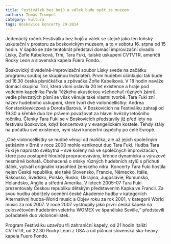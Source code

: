 ```yaml
---
title: Festiválek bez bojů a válek bude opět za muzeem
authors: Tomáš Trumpeš
category: kultura
tags: Boskovice koncerty 29-2014 
---
```


Jedenáctý ročník Festiválku bez bojů a válek se stejně jako ten loňský uskuteční v prostoru za boskovickým muzeem, a to v sobotu 16. srpna od 15 hodin. V šapitó se zde tentokrát představí domácí improvizační divadlo Lísky, Žofie Kabelková, Trní, Tara Fuki, italské uskupení CVTVTR, američtí Rocky Leon a slovenská kapela Fuera Fondo.

Boskovický divadelně-improvizační soubor Lísky svede na začátku programu souboj se skupinou Instalatéři. První hudební účinkující tak bude od 16.30 česká písničkářka a zpěvačka Žofie Kabelková. V 18 hodin naváže domácí skupina Trní, která vloni oslavila 20 let existence a hraje pod vedením kapelníka Pavla Těžkého akustickou všehochuť různých žánrů, vedle převzatých písní se však věnuje také vlastní tvorbě. Tara Fuki zní název hudebního uskupení, které tvoří dvě violoncellistky: Andrea Konstankiewiczová a Dorota Barová. V Boskovicích na Festiválku zahrají od 19.30 a křehké duo lze právem považovat za hlavní hvězdy letošního ročníku. Členky Tara Fuki se v Boskovicích představily již před lety na festivalu Boskovice, když koncertovaly v evangelickém kostele. Tehdy stály na počátku své existence, nyní slaví koncertní úspěchy po celé Evropě. 

„Obě violoncellistky se hudbě věnují od malička, ale až jejich společným setkáním v Brně v roce 2000 mohlo vzniknout duo Tara Fuki. Hudba Tara Fuki je naprosto svébytná – své kořeny má ve společných improvizacích, které jsou postupně hlouběji propracovávány, křehce dynamická a výrazově nesmírně bohatá. Obohacená o otisky různých hudebních stylů s příchutí dálek, vytváří originální krasohled ženského nitra. Koncerty Tara Fuki hostila nejen Česká republika, ale také Slovensko, Francie, Německo, Itálie, Rakousko, Švédsko, Polsko, Rusko, Ukrajina, Jugoslávie, Rumunsko, Holandsko, Anglie a střední Amerika. V letech 2005–07 Tara Fuki prezentovaly Českou republiku dětským představením Kapka ve Francii. Za svou hudbu obdržely ocenění české Akademie hudby v kategoriích Alternativní hudba-World music a Objev roku za rok 2001, v kategorii World music za rok 2007. V roce 2007 vystoupily jako první česká kapela na celosvětovém hudebním veletrhu WOMEX ve španělské Seville,“ představili pořadatelé duo violoncellistek.

Program Festiválku uzavřou tři zahraniční kapely, od 21 hodin italští CVTVTR, od 22.30 Rocky Leon z USA a od půlnoci slovenská ska-heavy kapela Fuero Fondo.